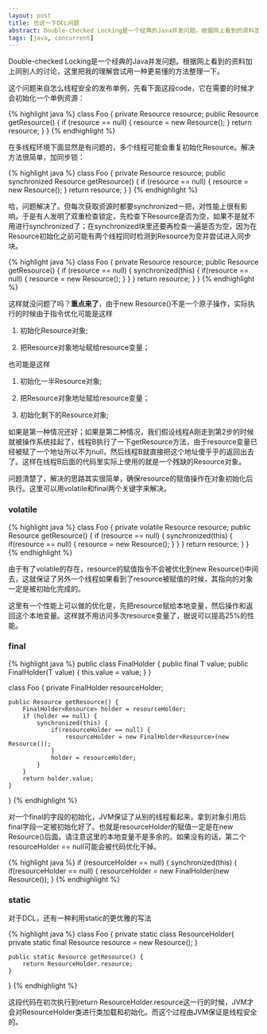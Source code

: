 ```yaml
---
layout: post
title: 也说一下DCL问题
abstract: Double-checked Locking是一个经典的Java并发问题。根据网上看到的资料加上同别人的讨论，这里把我的理解尝试用一种更易懂的方法整理一下。
tags: [java, concurrent]
---
```


Double-checked Locking是一个经典的Java并发问题。根据网上看到的资料加上同别人的讨论，这里把我的理解尝试用一种更易懂的方法整理一下。

这个问题来自怎么线程安全的发布单例，先看下面这段code，它在需要的时候才会初始化一个单例资源：

{% highlight java %}
class Foo {
    private Resource resource;
    public Resource getResource() {
        if (resource == null) {
            resource = new Resource();
        }
        return resource;
    }
}
{% endhighlight %}

在多线程环境下面显然是有问题的，多个线程可能会重复初始化Resource。解决方法很简单，加同步锁：

{% highlight java %}
class Foo {
    private Resource resource;
    public synchronized Resource getResource() {
        if (resource == null) {
            resource = new Resource();
        }
        return resource;
    }
}
{% endhighlight %}

哈，问题解决了。但每次获取资源时都要synchronized一把，对性能上很有影响。于是有人发明了双重检查锁定，先检查下Resource是否为空，如果不是就不用进行synchronized了；在synchronized块里还要再检查一遍是否为空，因为在Resource初始化之前可能有两个线程同时检测到Resource为空并尝试进入同步块。


{% highlight java %}
class Foo {
    private Resource resource;
    public Resource getResource() {
        if (resource == null) {
            synchronized(this) {
                if(resource == null) {
                    resource = new Resource();
                }
            }
        }
        return resource;
    }
}
{% endhighlight %}

这样就没问题了吗？**重点来了**，由于new Resource()不是一个原子操作，实际执行的时候由于指令优化可能是这样

1. 初始化Resource对象;

2. 把Resource对象地址赋给resource变量；

也可能是这样

1. 初始化一半Resource对象;

2. 把Resource对象地址赋给resource变量；

3. 初始化剩下的Resource对象;

如果是第一种情况还好；如果是第二种情况，我们假设线程A刚走到第2步的时候就被操作系统挂起了，线程B执行了一下getResource方法，由于resource变量已经被赋了一个地址所以不为null，然后线程B就直接把这个地址傻乎乎的返回出去了。这样在线程B后面的代码里实际上使用的就是一个残缺的Resource对象。

问题清楚了，解决的思路其实很简单，确保resource的赋值操作在对象初始化后执行。这里可以用volatile和final两个关键字来解决。

### volatile

{% highlight java %}
class Foo {
    private volatile Resource resource;
    public Resource getResource() {
        if (resource == null) {
            synchronized(this) {
                if(resource == null) {
                    resource = new Resource();
                }
            }
        }
        return resource;
    }
}
{% endhighlight %}

由于有了volatile的存在，resource的赋值指令不会被优化到new Resource()中间去，这就保证了另外一个线程如果看到了resource被赋值的时候，其指向的对象一定是被初始化完成的。

这里有一个性能上可以做的优化是，先把resource赋给本地变量，然后操作和返回这个本地变量。这样就不用访问多次resource变量了，据说可以提高25%的性能。

### final

{% highlight java %}
public class FinalHolder<T> {
    public final T value;
    public FinalHolder(T value) {
        this.value = value;
    }
}
 
class Foo {
    private FinalHolder<Resource> resourceHolder;
 
    public Resource getResource() {
        FinalHolder<Resource> holder = resourceHolder;
        if (holder == null) {
            synchronized(this) {
                if(resourceHolder == null) {
                    resourceHolder = new FinalHolder<Resource>(new Resource());
                }
                holder = resourceHolder;
            }
        }
        return holder.value;
    }
}
{% endhighlight %}

对一个final的字段的初始化，JVM保证了从别的线程看起来，拿到对象引用后final字段一定被初始化好了。也就是resourceHolder的赋值一定是在new Resource()后面。请注意这里的本地变量不是多余的。如果没有的话，第二个resourceHolder == null可能会被代码优化干掉。

{% highlight java %}
if (resourceHolder == null) {
    synchronized(this) {
        if(resourceHolder == null) {
            resourceHolder = new FinalHolder<Resource>(new Resource());
        }
{% endhighlight %}

### static

对于DCL，还有一种利用static的更优雅的写法

{% highlight java %}
class Foo {
    private static class ResourceHolder{
        private static final Resource resource = new Resource();
    }
 
    public static Resource getResource() {
        return ResourceHolder.resource;
    }
}
{% endhighlight %}

这段代码在初次执行到return ResourceHolder.resource这一行的时候，JVM才会对ResourceHolder类进行类加载和初始化。而这个过程由JVM保证是线程安全的。

